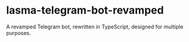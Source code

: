 # lasma-telegram-bot-revamped
A revamped Telegram bot, rewritten in TypeScript, designed for multiple purposes.

